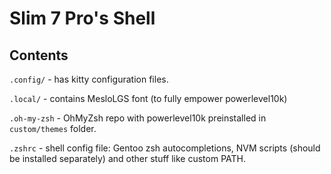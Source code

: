 # Slim 7 Pro's Shell

## Contents

`.config/` - has kitty configuration files.

`.local/` - contains MesloLGS font (to fully empower powerlevel10k)

`.oh-my-zsh` - OhMyZsh repo with powerlevel10k preinstalled in `custom/themes` folder.

`.zshrc` - shell config file: Gentoo zsh autocompletions, NVM scripts (should be installed separately) and other stuff like custom PATH.
